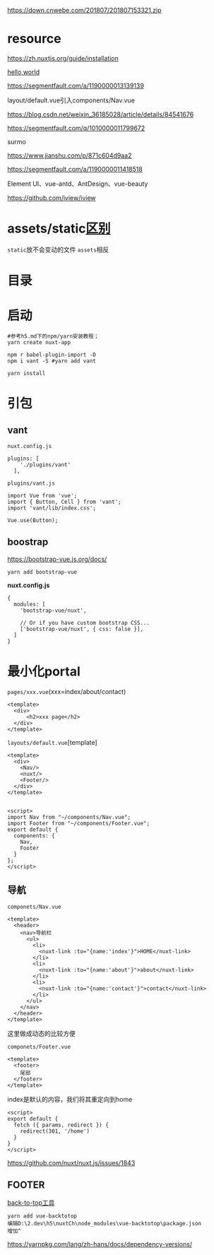 https://down.cnwebe.com/201807/201807153321.zip



# resource

https://zh.nuxtjs.org/guide/installation

[hello,world](http://jspang.com/post/Nuxt.js.html#toc-821)

https://segmentfault.com/a/1190000013139139

layout/default.vue引入components/Nav.vue

https://blog.csdn.net/weixin_36185028/article/details/84541676

https://segmentfault.com/q/1010000011799672



surmo

https://www.jianshu.com/p/871c604d9aa2

https://segmentfault.com/a/1190000011418518



Element UI、vue-antd、AntDesign、vue-beauty

https://github.com/iview/iview



# assets/static[区别](https://segmentfault.com/q/1010000009842688)

`static`放不会变动的文件 `assets`相反



# 目录





# 启动



```shell
#参考h5.md下的npm/yarn安装教程；
yarn create nuxt-app 

npm r babel-plugin-import -D 
npm i vant -S #yarn add vant

yarn install
```
# 引包

## vant

`nuxt.config.js`

```vue
plugins: [
    './plugins/vant'
  ],
```
`plugins/vant.js`

```vue
import Vue from 'vue';
import { Button, Cell } from 'vant';
import 'vant/lib/index.css';

Vue.use(Button);
```

## boostrap

https://bootstrap-vue.js.org/docs/

```
yarn add bootstrap-vue
```

**nuxt.config.js**

```vue
{
  modules: [
    'bootstrap-vue/nuxt',

    // Or if you have custom bootstrap CSS...
    ['bootstrap-vue/nuxt', { css: false }],
  ]
}
```

# 最小化portal

`pages/xxx.vue`(xxx=index/about/contact)

```vue
<template>
  <div>
      <h2>xxx page</h2>
  </div>
</template>
```

`layouts/default.vue`[template]

```vue
<template>
  <div>
    <Nav/>
    <nuxt/>
    <Footer/>
  </div>
</template>


<script>
import Nav from "~/components/Nav.vue";
import Footer from "~/components/Footer.vue";
export default {
  components: {
    Nav,
    Footer
  }
};
</script>
```

## 导航

`componets/Nav.vue`

```vue
<template>
  <header>
    <nav>导航栏
      <ul>
        <li>
          <nuxt-link :to="{name:'index'}">HOME</nuxt-link>
        </li>
        <li>
          <nuxt-link :to="{name:'about'}">about</nuxt-link>
        </li>
        <li>
          <nuxt-link :to="{name:'contact'}">contact</nuxt-link>
        </li>
      </ul>
    </nav>
  </header>
</template>
```

这里做成动态的比较方便



`componets/Footer.vue`

```vue
<template>
  <footer>
    尾部
  </footer>
</template>
```



index是默认的内容，我们将其重定向到home

```vue
<script>
export default {
  fetch ({ params, redirect }) {
    redirect(301, '/home')
  }
}
</script>
```

https://github.com/nuxt/nuxt.js/issues/1843



## FOOTER

[back-to-top工具](https://www.npmjs.com/package/vue-backtotop)

```
yarn add vue-backtotop
编辑D:\2.dev\h5\nuxtCh\node_modules\vue-backtotop\package.json
增加^
```

https://yarnpkg.com/lang/zh-hans/docs/dependency-versions/